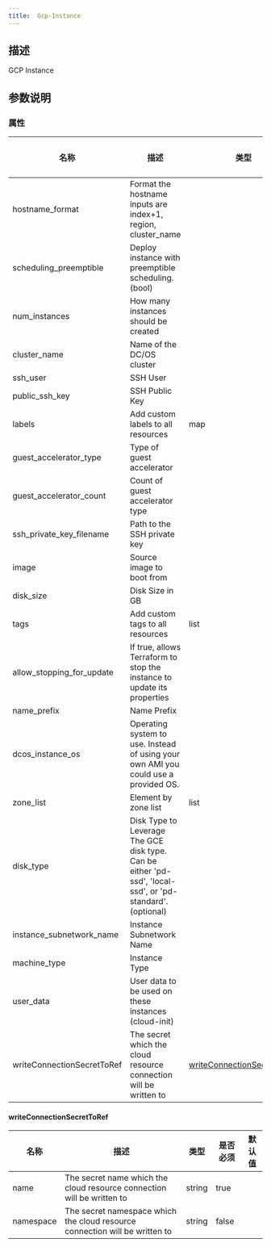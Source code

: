 ```yaml
---
title:  Gcp-Instance
---
```


## 描述

GCP Instance

## 参数说明


### 属性

 名称 | 描述 | 类型 | 是否必须 | 默认值 
 ------------ | ------------- | ------------- | ------------- | ------------- 
 hostname_format | Format the hostname inputs are index+1, region, cluster_name |  | false |  
 scheduling_preemptible | Deploy instance with preemptible scheduling. (bool) |  | false |  
 num_instances | How many instances should be created |  | true |  
 cluster_name | Name of the DC/OS cluster |  | true |  
 ssh_user | SSH User |  | true |  
 public_ssh_key | SSH Public Key |  | true |  
 labels | Add custom labels to all resources | map | false |  
 guest_accelerator_type | Type of guest accelerator |  | false |  
 guest_accelerator_count | Count of guest accelerator type |  | false |  
 ssh_private_key_filename | Path to the SSH private key |  | false |  
 image | Source image to boot from |  | true |  
 disk_size | Disk Size in GB |  | true |  
 tags | Add custom tags to all resources | list | false |  
 allow_stopping_for_update | If true, allows Terraform to stop the instance to update its properties |  | false |  
 name_prefix | Name Prefix |  | false |  
 dcos_instance_os | Operating system to use. Instead of using your own AMI you could use a provided OS. |  | true |  
 zone_list | Element by zone list | list | true |  
 disk_type | Disk Type to Leverage The GCE disk type. Can be either 'pd-ssd', 'local-ssd', or 'pd-standard'. (optional) |  | true |  
 instance_subnetwork_name | Instance Subnetwork Name |  | true |  
 machine_type | Instance Type |  | true |  
 user_data | User data to be used on these instances (cloud-init) |  | true |  
 writeConnectionSecretToRef | The secret which the cloud resource connection will be written to | [writeConnectionSecretToRef](#writeConnectionSecretToRef) | false |  


#### writeConnectionSecretToRef

 名称 | 描述 | 类型 | 是否必须 | 默认值 
 ------------ | ------------- | ------------- | ------------- | ------------- 
 name | The secret name which the cloud resource connection will be written to | string | true |  
 namespace | The secret namespace which the cloud resource connection will be written to | string | false |  
